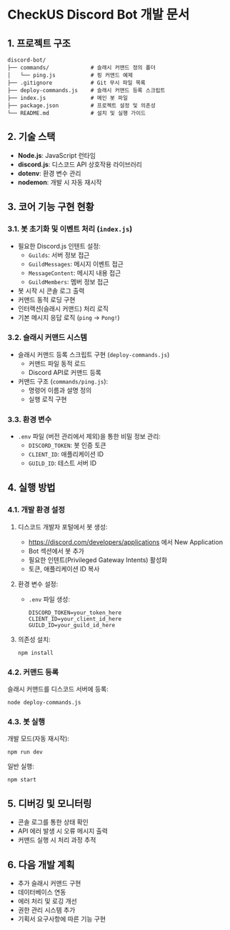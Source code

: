 # CheckUS Discord Bot 개발 문서

## 1. 프로젝트 구조

```
discord-bot/
├── commands/             # 슬래시 커맨드 정의 폴더
│   └── ping.js           # 핑 커맨드 예제
├── .gitignore            # Git 무시 파일 목록
├── deploy-commands.js    # 슬래시 커맨드 등록 스크립트
├── index.js              # 메인 봇 파일
├── package.json          # 프로젝트 설정 및 의존성
└── README.md             # 설치 및 실행 가이드
```

## 2. 기술 스택

- **Node.js**: JavaScript 런타임
- **discord.js**: 디스코드 API 상호작용 라이브러리
- **dotenv**: 환경 변수 관리
- **nodemon**: 개발 시 자동 재시작

## 3. 코어 기능 구현 현황

### 3.1. 봇 초기화 및 이벤트 처리 (`index.js`)

- 필요한 Discord.js 인텐트 설정:
  - `Guilds`: 서버 정보 접근
  - `GuildMessages`: 메시지 이벤트 접근
  - `MessageContent`: 메시지 내용 접근
  - `GuildMembers`: 멤버 정보 접근
- 봇 시작 시 콘솔 로그 출력
- 커맨드 동적 로딩 구현
- 인터랙션(슬래시 커맨드) 처리 로직
- 기본 메시지 응답 로직 (`ping` → `Pong!`)

### 3.2. 슬래시 커맨드 시스템

- 슬래시 커맨드 등록 스크립트 구현 (`deploy-commands.js`)
  - 커맨드 파일 동적 로드
  - Discord API로 커맨드 등록 
- 커맨드 구조 (`commands/ping.js`):
  - 명령어 이름과 설명 정의
  - 실행 로직 구현

### 3.3. 환경 변수

- `.env` 파일 (버전 관리에서 제외)을 통한 비밀 정보 관리:
  - `DISCORD_TOKEN`: 봇 인증 토큰
  - `CLIENT_ID`: 애플리케이션 ID
  - `GUILD_ID`: 테스트 서버 ID

## 4. 실행 방법

### 4.1. 개발 환경 설정

1. 디스코드 개발자 포털에서 봇 생성:
   - https://discord.com/developers/applications 에서 New Application
   - Bot 섹션에서 봇 추가
   - 필요한 인텐트(Privileged Gateway Intents) 활성화
   - 토큰, 애플리케이션 ID 복사

2. 환경 변수 설정:
   - `.env` 파일 생성:
     ```
     DISCORD_TOKEN=your_token_here
     CLIENT_ID=your_client_id_here
     GUILD_ID=your_guild_id_here
     ```

3. 의존성 설치:
   ```
   npm install
   ```

### 4.2. 커맨드 등록

슬래시 커맨드를 디스코드 서버에 등록:
```
node deploy-commands.js
```

### 4.3. 봇 실행

개발 모드(자동 재시작):
```
npm run dev
```

일반 실행:
```
npm start
```

## 5. 디버깅 및 모니터링

- 콘솔 로그를 통한 상태 확인
- API 에러 발생 시 오류 메시지 출력
- 커맨드 실행 시 처리 과정 추적

## 6. 다음 개발 계획

- 추가 슬래시 커맨드 구현
- 데이터베이스 연동
- 에러 처리 및 로깅 개선
- 권한 관리 시스템 추가
- 기획서 요구사항에 따른 기능 구현 